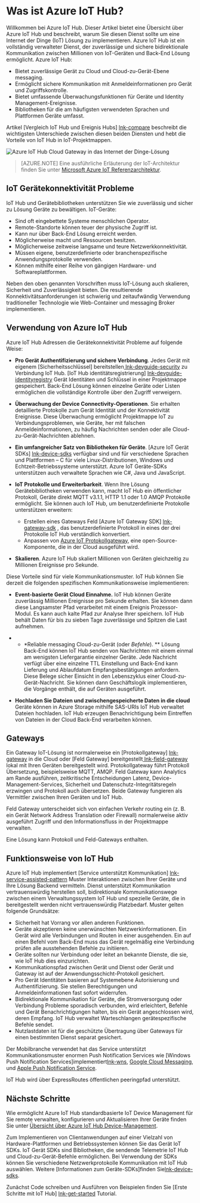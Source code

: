 <properties
 pageTitle="Azure IoT Hub Übersicht | Microsoft Azure"
 description="Überblick über Azure IoT Hub Service: Was ist Iot Hub, Geräte, Internet der Dinge Kommunikationsmuster und Kommunikationsmuster Service unterstützt"
 services="iot-hub"
 documentationCenter=""
 authors="dominicbetts"
 manager="timlt"
 editor=""/>

<tags
 ms.service="iot-hub"
 ms.devlang="na"
 ms.topic="get-started-article"
 ms.tgt_pltfrm="na"
 ms.workload="na"
 ms.date="08/25/2016"
 ms.author="dobett"/>

# <a name="what-is-azure-iot-hub"></a>Was ist Azure IoT Hub?

Willkommen bei Azure IoT Hub. Dieser Artikel bietet eine Übersicht über Azure IoT Hub und beschreibt, warum Sie diesen Dienst sollte um eine Internet der Dinge (IoT) Lösung zu implementieren. Azure IoT Hub ist ein vollständig verwalteter Dienst, der zuverlässige und sichere bidirektionale Kommunikation zwischen Millionen von IoT-Geräten und Back-End Lösung ermöglicht. Azure IoT Hub:

- Bietet zuverlässige Gerät zu Cloud und Cloud-zu-Gerät-Ebene messaging.
- Ermöglicht sichere Kommunikation mit Anmeldeinformationen pro Gerät und Zugriffskontrolle.
- Bietet umfassende Überwachungsfunktionen für Geräte und Identity Management-Ereignisse.
- Bibliotheken für die am häufigsten verwendeten Sprachen und Plattformen Geräte umfasst.

Artikel [Vergleich IoT Hub und Ereignis Hubs] [ lnk-compare] beschreibt die wichtigsten Unterschiede zwischen diesen beiden Diensten und hebt die Vorteile von IoT Hub in IoT-Projektmappen.

![Azure IoT Hub Cloud Gateway in das Internet der Dinge-Lösung][img-architecture]

> [AZURE.NOTE] Eine ausführliche Erläuterung der IoT-Architektur finden Sie unter [Microsoft Azure IoT Referenzarchitektur][lnk-refarch].

## <a name="iot-device-connectivity-challenges"></a>IoT Gerätekonnektivität Probleme

IoT Hub und Gerätebibliotheken unterstützen Sie wie zuverlässig und sicher zu Lösung Geräte zu bewältigen. IoT-Geräte:

- Sind oft eingebettete Systeme menschlichen Operator.
- Remote-Standorte können teuer der physische Zugriff ist.
- Kann nur über Back-End Lösung erreicht werden.
- Möglicherweise macht und Ressourcen besitzen.
- Möglicherweise zeitweise langsame und teure Netzwerkkonnektivität.
- Müssen eigene, benutzerdefinierte oder branchenspezifische Anwendungsprotokolle verwenden.
- Können mithilfe einer Reihe von gängigen Hardware- und Softwareplattformen.

Neben den oben genannten Vorschriften muss IoT-Lösung auch skalieren, Sicherheit und Zuverlässigkeit bieten. Die resultierende Konnektivitätsanforderungen ist schwierig und zeitaufwändig Verwendung traditioneller Technologie wie Web-Container und messaging Broker implementieren.

## <a name="why-use-azure-iot-hub"></a>Verwendung von Azure IoT Hub

Azure IoT Hub Adressen die Gerätekonnektivität Probleme auf folgende Weise:

-   **Pro Gerät Authentifizierung und sichere Verbindung**. Jedes Gerät mit eigenem [Sicherheitsschlüssel] bereitstellen[ lnk-devguide-security] zu Verbindung IoT Hub. [IoT Hub identitätsregistrierung] [ lnk-devguide-identityregistry] Gerät Identitäten und Schlüssel in einer Projektmappe gespeichert. Back-End Lösung können einzelne Geräte oder Listen ermöglichen die vollständige Kontrolle über den Zugriff verweigern.

-   **Überwachung der Device Connectivity-Operationen**. Sie erhalten detaillierte Protokolle zum Gerät Identität und der Konnektivität Ereignisse. Diese Überwachung ermöglicht Projektmappe IoT zu Verbindungsproblemen, wie Geräte, her mit falschen Anmeldeinformationen, zu häufig Nachrichten senden oder alle Cloud-zu-Gerät-Nachrichten ablehnen.

-   **Ein umfangreicher Satz von Bibliotheken für Geräte**. [Azure IoT Gerät SDKs] [ lnk-device-sdks] verfügbar sind und für verschiedene Sprachen und Plattformen – C für viele Linux-Distributionen, Windows und Echtzeit-Betriebssysteme unterstützt. Azure IoT Geräte-SDKs unterstützen auch verwaltete Sprachen wie C#, Java und JavaScript.

-   **IoT Protokolle und Erweiterbarkeit**. Wenn Ihre Lösung Gerätebibliotheken verwenden kann, macht IoT Hub ein öffentlicher Protokoll, Geräte direkt MQTT v3.1.1, HTTP 1.1 oder 1.0 AMQP Protokolle ermöglicht. Sie können auch IoT Hub, um benutzerdefinierte Protokolle unterstützen erweitern:

    - Erstellen eines Gateways Feld [Azure IoT Gateway SDK] [ lnk-gateway-sdk] , das benutzerdefinierte Protokoll in eines der drei Protokolle IoT Hub verständlich konvertiert. 
    - Anpassen von [Azure IoT Protokollgateway][protocol-gateway], eine open-Source-Komponente, die in der Cloud ausgeführt wird.

-   **Skalieren**. Azure IoT Hub skaliert Millionen von Geräten gleichzeitig zu Millionen Ereignisse pro Sekunde.

Diese Vorteile sind für viele Kommunikationsmuster. IoT Hub können Sie derzeit die folgenden spezifischen Kommunikationsweise implementieren:

-   **Event-basierte Gerät Cloud Einnahme.** IoT Hub können Geräte zuverlässig Millionen Ereignisse pro Sekunde erhalten. Sie können dann diese Langsamster Pfad verarbeitet mit einem Ereignis Prozessor-Modul. Es kann auch kalte Pfad zur Analyse Ihrer speichern. IoT Hub behält Daten für bis zu sieben Tage zuverlässige und Spitzen die Last aufnehmen.

-   * *Reliable messaging Cloud-zu-Gerät (oder *Befehle*). ** Lösung Back-End können IoT Hub senden von Nachrichten mit einem einmal am wenigsten Liefergarantie einzelner Geräte. Jede Nachricht verfügt über eine einzelne TTL Einstellung und Back-End kann Lieferung und Ablaufdatum Empfangsbestätigungen anfordern. Diese Belege sicher Einsicht in den Lebenszyklus einer Cloud-zu-Gerät-Nachricht. Sie können dann Geschäftslogik implementieren, die Vorgänge enthält, die auf Geräten ausgeführt.

-   **Hochladen Sie Dateien und zwischengespeicherte Daten in die cloud** Geräte können in Azure Storage mithilfe SAS-URIs IoT Hub verwaltet Dateien hochladen. IoT Hub erzeugen Benachrichtigung beim Eintreffen von Dateien in der Cloud Back-End verarbeiten können.

## <a name="gateways"></a>Gateways

Ein Gateway IoT-Lösung ist normalerweise ein [Protokollgateway] [ lnk-gateway] in die Cloud oder [Feld Gateway] bereitgestellt[ lnk-field-gateway] lokal mit Ihren Geräten bereitgestellt wird. Protokollgateway führt Protokoll Übersetzung, beispielsweise MQTT, AMQP. Feld Gateway kann Analytics am Rande ausführen, zeitkritische Entscheidungen Latenz, Device-Management-Services, Sicherheit und Datenschutz-Integritätsregeln erzwingen und Protokoll auch übersetzen. Beide Gateway fungieren als Vermittler zwischen Ihren Geräten und IoT Hub.

Feld Gateway unterscheidet sich von einfachen Verkehr routing ein (z. B. ein Gerät Network Address Translation oder Firewall) normalerweise aktiv ausgeführt Zugriff und den Informationsfluss in der Projektmappe verwalten.

Eine Lösung kann Protokoll und Feld-Gateways enthalten.

## <a name="how-does-iot-hub-work"></a>Funktionsweise von IoT Hub

Azure IoT Hub implementiert [Service unterstützt Kommunikation] [ lnk-service-assisted-pattern] Muster Interaktionen zwischen Ihrer Geräte und Ihre Lösung Backend vermitteln. Dienst unterstützt Kommunikation vertrauenswürdig herstellen soll, bidirektionale Kommunikationswege zwischen einem Verwaltungssystem IoT Hub und spezielle Geräte, die in bereitgestellt werden nicht vertrauenswürdig Platzbedarf. Muster gelten folgende Grundsätze:

- Sicherheit hat Vorrang vor allen anderen Funktionen.
- Geräte akzeptieren keine unerwünschten Netzwerkinformationen. Ein Gerät wird alle Verbindungen und Routen in einer ausgehenden. Ein auf einen Befehl vom Back-End muss das Gerät regelmäßig eine Verbindung prüfen alle ausstehenden Befehle zu initiieren.
- Geräte sollten nur Verbindung oder leitet an bekannte Dienste, die sie, wie IoT Hub dies einzurichten.
- Kommunikationspfad zwischen Gerät und Dienst oder Gerät und Gateway ist auf der Anwendungsschicht-Protokoll gesichert.
- Pro Gerät Identitäten basieren auf Systemebene Autorisierung und Authentifizierung. Sie stellen Berechtigungen und Anmeldeinformationen fast sofort widerrufen.
- Bidirektionale Kommunikation für Geräte, die Stromversorgung oder Verbindung Probleme sporadisch verbunden, wird erleichtert, Befehle und Gerät Benachrichtigungen halten, bis ein Gerät angeschlossen wird, deren Empfang. IoT Hub verwaltet Warteschlangen gerätespezifische Befehle sendet.
- Nutzlastdaten ist für die geschützte Übertragung über Gateways für einen bestimmten Dienst separat gesichert.

Der Mobilbranche verwendet hat das Service unterstützt Kommunikationsmuster enormen Push Notification Services wie [Windows Push Notification Services]implementiert[lnk-wns], [Google Cloud Messaging][lnk-google-messaging], und [Apple Push Notification Service][lnk-apple-push].

IoT Hub wird über ExpressRoutes öffentlichen peeringpfad unterstützt.

## <a name="next-steps"></a>Nächste Schritte

Wie ermöglicht Azure IoT Hub standardbasierte IoT Device Management für Sie remote verwalten, konfigurieren und Aktualisieren Ihrer Geräte finden Sie unter [Übersicht über Azure IoT Hub Device-Management][lnk-device-management].

Zum Implementieren von Clientanwendungen auf einer Vielzahl von Hardware-Plattformen und Betriebssystemen können Sie das Gerät IoT SDKs. IoT Gerät SDKs sind Bibliotheken, die sendende Telemetrie IoT Hub und Cloud-zu-Gerät-Befehle ermöglichen. Bei Verwendung der SDKs können Sie verschiedene Netzwerkprotokolle Kommunikation mit IoT Hub auswählen. Weitere [Informationen zum Geräte-SDKs]finden Sie[lnk-device-sdks].

Zunächst Code schreiben und Ausführen von Beispielen finden Sie [Erste Schritte mit IoT Hub] [ lnk-get-started] Tutorial.

[img-architecture]: media/iot-hub-what-is-iot-hub/hubarchitecture.png


[lnk-get-started]: iot-hub-csharp-csharp-getstarted.md
[protocol-gateway]: https://github.com/Azure/azure-iot-protocol-gateway/blob/master/README.md
[lnk-service-assisted-pattern]: http://blogs.msdn.com/b/clemensv/archive/2014/02/10/service-assisted-communication-for-connected-devices.aspx "Dienst unterstützt Kommunikation Blogbeitrag von Clemens Vasters"
[lnk-compare]: iot-hub-compare-event-hubs.md
[lnk-gateway]: iot-hub-protocol-gateway.md
[lnk-field-gateway]: iot-hub-devguide-endpoints.md#field-gateways
[lnk-devguide-identityregistry]: iot-hub-devguide-identity-registry.md
[lnk-devguide-security]: iot-hub-devguide-security.md
[lnk-wns]: https://msdn.microsoft.com/library/windows/apps/mt187203.aspx
[lnk-google-messaging]: https://developers.google.com/cloud-messaging/
[lnk-apple-push]: https://developer.apple.com/library/ios/documentation/NetworkingInternet/Conceptual/RemoteNotificationsPG/Chapters/ApplePushService.html#//apple_ref/doc/uid/TP40008194-CH100-SW9
[lnk-device-sdks]: https://github.com/Azure/azure-iot-sdks
[lnk-refarch]: http://download.microsoft.com/download/A/4/D/A4DAD253-BC21-41D3-B9D9-87D2AE6F0719/Microsoft_Azure_IoT_Reference_Architecture.pdf
[lnk-gateway-sdk]: https://github.com/Azure/azure-iot-gateway-sdk
[lnk-device-management]: iot-hub-device-management-overview.md
